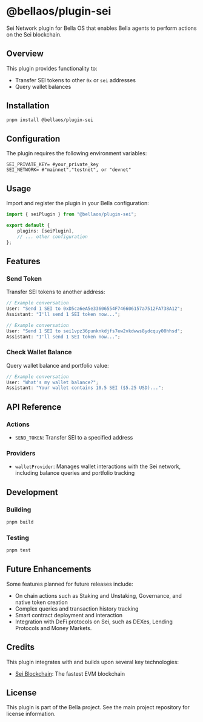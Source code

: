 # @bellaos/plugin-sei

Sei Network plugin for Bella OS that enables Bella agents to perform actions on the Sei blockchain.
## Overview

This plugin provides functionality to:

- Transfer SEI tokens to other `0x` or `sei` addresses
- Query wallet balances

## Installation

```bash
pnpm install @bellaos/plugin-sei
```

## Configuration

The plugin requires the following environment variables:

```env
SEI_PRIVATE_KEY= #your_private_key
SEI_NETWORK= #"mainnet","testnet", or "devnet"
```

## Usage

Import and register the plugin in your Bella configuration:

```typescript
import { seiPlugin } from "@bellaos/plugin-sei";

export default {
    plugins: [seiPlugin],
    // ... other configuration
};
```

## Features

### Send Token

Transfer SEI tokens to another address:

```typescript
// Example conversation
User: "Send 1 SEI to 0xD5ca6eA5e33606554F746606157a7512FA738A12";
Assistant: "I'll send 1 SEI token now...";
```

```typescript
// Example conversation
User: "Send 1 SEI to sei1vpz36punknkdjfs7ew2vkdwws8ydcquy00hhsd";
Assistant: "I'll send 1 SEI token now...";
```

### Check Wallet Balance

Query wallet balance and portfolio value:

```typescript
// Example conversation
User: "What's my wallet balance?";
Assistant: "Your wallet contains 10.5 SEI ($5.25 USD)...";
```

## API Reference

### Actions

- `SEND_TOKEN`: Transfer SEI to a specified address

### Providers

- `walletProvider`: Manages wallet interactions with the Sei network, including balance queries and portfolio tracking

## Development

### Building

```bash
pnpm build
```

### Testing

```bash
pnpm test
```

## Future Enhancements

Some features planned for future releases include:
- On chain actions such as Staking and Unstaking, Governance, and native token creation
- Complex queries and transaction history tracking
- Smart contract deployment and interaction
- Integration with DeFi protocols on Sei, such as DEXes, Lending Protocols and Money Markets.

## Credits

This plugin integrates with and builds upon several key technologies:

- [Sei Blockchain](https://sei.io/): The fastest EVM blockchain

## License

This plugin is part of the Bella project. See the main project repository for license information.
